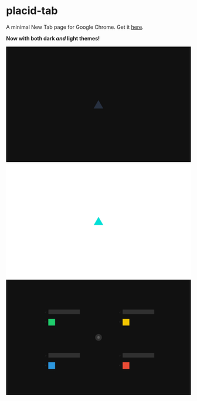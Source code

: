 placid-tab
==========

A minimal New Tab page for Google Chrome. Get it [here](https://chrome.google.com/webstore/detail/placid-tab/mjcblgoejhkkkhgeadejhkpldglnfmcj).

**Now with both dark _and_ light themes!**

![Dark theme | main screen](./dark-main.png)
![Light theme | main screen](./light-main.png)
![Dark theme | options screen](./dark-options.png)
